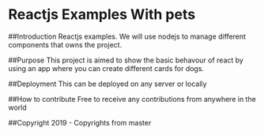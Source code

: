 # Reactjs Examples With pets

##Introduction
Reactjs examples. We will use nodejs to manage different components that owns the project.

##Purpose
This project is aimed to show the basic behavour of react by using an app where you can create different cards for dogs.


##Deployment
This can be deployed on any server or locally


##How to contribute
Free to receive any contributions from anywhere in the world

##Copyright
2019 - Copyrights from master


